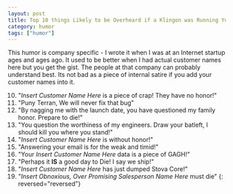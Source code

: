```yaml
---
layout: post
title: Top 10 things Likely to be Overheard if a Klingon was Running Your Engineering Department
category: humor
tags: ["humor"]
---
```

This humor is company specific - I wrote it when I was at an Internet startup ages and ages ago.  It used to be better when I had actual customer names here but you get the gist.  The people at that company can probably understand best.  Its not bad as a piece of internal satire if you add your customer names into it.
  
10. "*Insert Customer Name Here* is a piece of crap! They have no honor!"
9. "Puny Terran, We will never fix that bug"
8. "By nagging me with the launch date, you have questioned my family honor.  Prepare to die!"
7. "You question the worthiness of my engineers.  Draw your batleft, I should kill you where you stand!" 
6. "*Insert Customer Name Here* is without honor!"
5. "Answering your email is for the weak and timid!"
4. "Your *Insert Customer Name Here* data is a piece of GAGH!" 
3. "Perhaps it **IS** a good day to Die!  I say we ship!"
2. "*Insert Customer Name Here* has just dumped Stova Core!"
1. "*Insert Obnoxious, Over Promising Salesperson Name Here* must die"
{: reversed="reversed"}